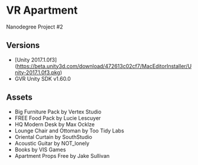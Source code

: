 # VR Apartment
Nanodegree Project #2

## Versions
- [Unity 2017.1.0f3] (https://beta.unity3d.com/download/472613c02cf7/MacEditorInstaller/Unity-2017.1.0f3.pkg)
- GVR Unity SDK v1.60.0

## Assets
- Big Furniture Pack by Vertex Studio
- FREE Food Pack by Lucie Lescuyer
- HQ Modern Desk by Max Ocklze
- Lounge Chair and Ottoman by Too Tidy Labs
- Oriental Curtain by SouthStudio
- Acoustic Guitar by NOT_lonely
- Books by VIS Games
- Apartment Props Free by Jake Sullivan
